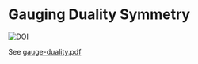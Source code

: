 # Gauging Duality Symmetry
[![DOI](https://zenodo.org/badge/75432221.svg)](https://zenodo.org/badge/latestdoi/75432221)


See [gauge-duality.pdf](https://github.com/lukeburns/gauge-duality/blob/master/gauge-duality.pdf)
